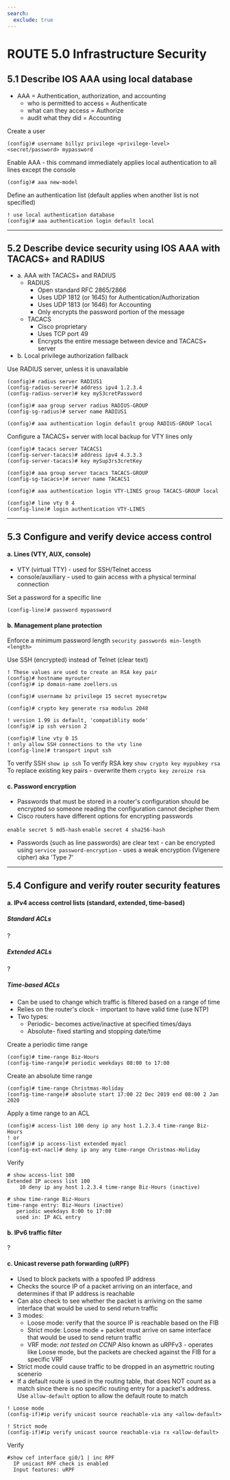 ```yaml
---
search:
  exclude: true
---
```


# ROUTE 5.0 Infrastructure Security

## 5.1 Describe IOS AAA using local database

* AAA = Authentication, authorization, and accounting
    * who is permitted to access = Authenticate
    * what can they access = Authorize
    * audit what they did = Accounting

Create a user
```
(config)# username billyz privilege <privilege-level> <secret/password> mypassword
```

Enable AAA - this command immediately applies local authentication to all lines except the console
```
(config)# aaa new-model
```

Define an authentication list (default applies when another list is not specified)
```
! use local authentication database
(config)# aaa authentication login default local
```

----

## 5.2 Describe device security using IOS AAA with TACACS+ and RADIUS
* a. AAA with TACACS+ and RADIUS
    * RADIUS
        * Open standard RFC 2865/2866
        * Uses UDP 1812 (or 1645) for Authentication/Authorization
        * Uses UDP 1813 (or 1646) for Accounting
        * Only encrypts the password portion of the message
    * TACACS
        * Cisco proprietary
        * Uses TCP port 49
        * Encrypts the entire message between device and TACACS+ server
* b. Local privilege authorization fallback

Use RADIUS server, unless it is unavailable
```
(config)# radius server RADIUS1
(config-radius-server)# address ipv4 1.2.3.4
(config-radius-server)# key myS3cretPassword

(config)# aaa group server radius RADIUS-GROUP
(config-sg-radius)# server name RADIUS1

(config)# aaa authentication login default group RADIUS-GROUP local
```

Configure a TACACS+ server with local backup for VTY lines only
```
(config)# tacacs server TACACS1
(config-server-tacacs)# address ipv4 4.3.3.3
(config-server-tacacs)# key mySup3rs3cretKey

(config)# aaa group server tacacs TACACS-GROUP
(config-sg-tacacs+)# server name TACACS1

(config)# aaa authentication login VTY-LINES group TACACS-GROUP local

(config)# line vty 0 4
(config-line)# login authentication VTY-LINES
```

----

## 5.3 Configure and verify device access control
#### a. Lines (VTY, AUX, console)
* VTY (virtual TTY) - used for SSH/Telnet access
* console/auxiliary - used to gain access with a physical terminal connection


Set a password for a specific line
```
(config-line)# password mypassword
```

#### b. Management plane protection

Enforce a minimum password length `security passwords min-length <length>`

Use SSH (encrypted) instead of Telnet (clear text)
```
! These values are used to create an RSA key pair
(config)# hostname myrouter
(config)# ip domain-name zoellers.us

(config)# username bz privilege 15 secret mysecretpw

(config)# crypto key generate rsa modulus 2048

! version 1.99 is default, 'compatiblity mode'
(config)# ip ssh version 2

(config)# line vty 0 15
! only allow SSH connections to the vty line
(config-line)# transport input ssh
```

To verify SSH `show ip ssh`
To verify RSA key `show crypto key mypubkey rsa`
To replace existing key pairs - overwrite them `crypto key zeroize rsa`
#### c. Password encryption
* Passwords that must be stored in a router's configuration should be encrypted so someone reading the configuration cannot decipher them
* Cisco routers have different options for encrypting passwords

`enable secret 5 md5-hash`
`enable secret 4 sha256-hash`

* Passwords (such as line passwords) are clear text - can be encrypted using `service password-encryption` - uses a weak encryption (Vigenere cipher) aka 'Type 7'

----

## 5.4 Configure and verify router security features
#### a. IPv4 access control lists (standard, extended, time-based)

##### Standard ACLs
?

##### Extended ACLs
?

##### Time-based ACLs
* Can be used to change which traffic is filtered based on a range of time
* Relies on the router's clock - important to have valid time (use NTP)
* Two types:
    * Periodic- becomes active/inactive at specified times/days
    * Absolute- fixed starting and stopping date/time

Create a periodic time range
```
(config)# time-range Biz-Hours
(config-time-range)# periodic weekdays 08:00 to 17:00
```

Create an absolute time range
```
(config)# time-range Christmas-Holiday
(config-time-range)# absolute start 17:00 22 Dec 2019 end 08:00 2 Jan 2020
```

Apply a time range to an ACL
```
(config)# access-list 100 deny ip any host 1.2.3.4 time-range Biz-Hours
! or
(config)# ip access-list extended myacl
(config-ext-nacl)# deny ip any any time-range Christmas-Holiday
```

Verify
```
# show access-list 100
Extended IP access list 100
    10 deny ip any host 1.2.3.4 time-range Biz-Hours (inactive)

# show time-range Biz-Hours
time-range entry: Biz-Hours (inactive)
   periodic weekdays 8:00 to 17:00
   used in: IP ACL entry
```

#### b. IPv6 traffic filter
?

#### c. Unicast reverse path forwarding (uRPF)
* Used to block packets with a spoofed IP address
* Checks the source IP of a packet arriving on an interface, and determines if that IP address is reachable
* Can also check to see whether the packet is arriving on the same interface that would be used to send return traffic
* 3 modes:
    * Loose mode: verify that the source IP is reachable based on the FIB
    * Strict mode: Loose mode + packet must arrive on same interface that would be used to send return traffic
    * VRF mode: *not tested on CCNP* Also known as uRPFv3 - operates like Loose mode, but the packets are checked against the FIB for a specific VRF
* Strict mode could cause traffic to be dropped in an asymettric routing scenerio
* If a default route is used in the routing table, that does NOT count as a match since there is no specific routing entry for a packet's address. Use `allow-default` option to allow the default route to match

```
! Loose mode
(config-if)#ip verify unicast source reachable-via any <allow-default>

! Strict mode
(config-if)#ip verify unicast source reachable-via rx <allow-default>
```
Verify
```
#show cef interface gi0/1 | inc RPF
  IP unicast RPF check is enabled
  Input features: uRPF
```
